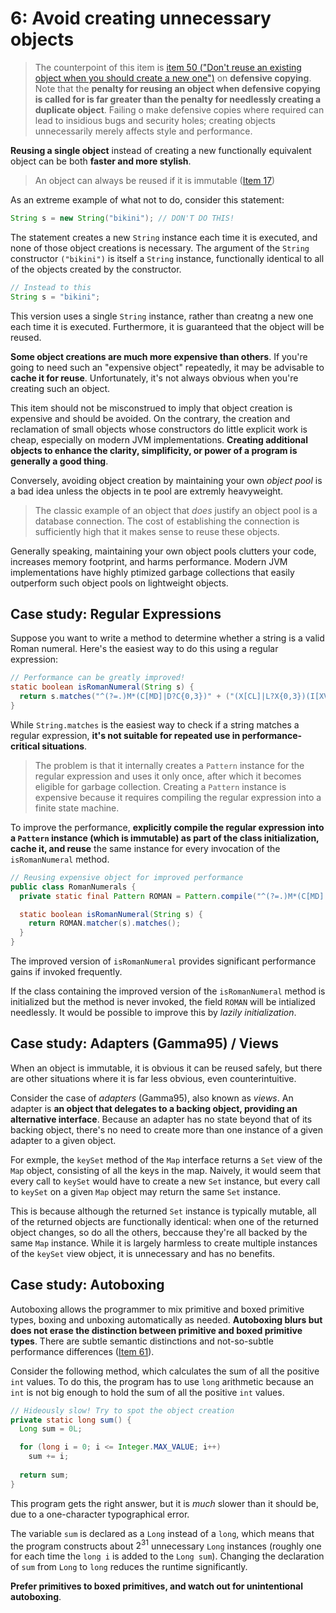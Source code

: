 # 6: Avoid creating unnecessary objects

> The counterpoint of this item is [item 50 ("Don't reuse an existing object when you should create a new one")](../50) on **defensive copying**. Note that the **penalty for reusing an object when defensive copying is called for is far greater than the penalty for needlessly creating a duplicate object**. Failing o make defensive copies where required can lead to insidious bugs and security holes; creating objects unnecessarily merely affects style and performance.

**Reusing a single object** instead of creating a new functionally equivalent object can be both **faster and more stylish**.

> An object can always be reused if it is immutable ([Item 17](../17))

As an extreme example of what not to do, consider this statement:

```java
String s = new String("bikini"); // DON'T DO THIS!
```

The statement creates a new `String` instance each time it is executed, and none of those object creations is necessary. The argument of the `String` constructor `("bikini")` is itself a `String` instance, functionally identical to all of the objects created by the constructor.

```java
// Instead to this
String s = "bikini";
```

This version uses a single `String` instance, rather than creatng a new one each time it is executed. Furthermore, it is guaranteed that the object will be reused.

**Some object creations are much more expensive than others**. If you're going to need such an "expensive object" repeatedly, it may be advisable to **cache it for reuse**. Unfortunately, it's not always obvious when you're creating such an object.

This item should not be misconstrued to imply that object creation is expensive and should be avoided. On the contrary, the creation and reclamation of small objects whose constructors do little explicit work is cheap, especially on modern JVM implementations. **Creating additional objects to enhance the clarity, simplificity, or power of a program is generally a good thing**.

Conversely, avoiding object creation by maintaining your own *object pool* is a bad idea unless the objects in te pool are extremly heavyweight.

> The classic example of an object that *does* justify an object pool is a database connection. The cost of establishing the connection is sufficiently high that it makes sense to reuse these objects.

Generally speaking, maintaining your own object pools clutters your code, increases memory footprint, and harms performance. Modern JVM implementations have highly ptimized garbage collections that easily outperform such object pools on lightweight objects.

## Case study: Regular Expressions

Suppose you want to write a method to determine whether a string is a valid Roman numeral. Here's the easiest way to do this using a regular expression:

```java
// Performance can be greatly improved!
static boolean isRomanNumeral(String s) {
  return s.matches("^(?=.)M*(C[MD]|D?C{0,3})" + ("(X[CL]|L?X{0,3})(I[XV]|V?I{0,3})$"));
}
```

While `String.matches` is the easiest way to check if a string matches a regular expression, **it's not suitable for repeated use in performance-critical situations**.

> The problem is that it internally creates a `Pattern` instance for the regular expression and uses it only once, after which it becomes eligible for garbage collection. Creating a `Pattern` instance is expensive because it requires compiling the regular expression into a finite state machine.

To improve the performance, **explicitly compile the regular expression into a `Pattern` instance (which is immutable) as part of the class initialization, cache it, and reuse** the same instance for every invocation of the `isRomanNumeral` method.

```java
// Reusing expensive object for improved performance
public class RomanNumerals {
  private static final Pattern ROMAN = Pattern.compile("^(?=.)M*(C[MD]|D?C{0,3})" + ("(X[CL]|L?X{0,3})(I[XV]|V?I{0,3})$");

  static boolean isRomanNumeral(String s) {
    return ROMAN.matcher(s).matches();
  }
}
```

The improved version of `isRomanNumeral` provides significant performance gains if invoked frequently.

If the class containing the improved version of the `isRomanNumeral` method is initialized but the method is never invoked, the field `ROMAN` will be intialized needlessly. It would be possible to improve this by *lazily initialization*.

## Case study: Adapters (Gamma95) / Views

When an object is immutable, it is obvious it can be reused safely, but there are other situations where it is far less obvious, even counterintuitive.

Consider the case of *adapters* (Gamma95), also known as *views*. An adapter is **an object that delegates to a backing object, providing an alternative interface**. Because an adapter has no state beyond that of its backing object, there's no need to create more than one instance of a given adapter to a given object.

For exmple, the `keySet` method of the `Map` interface returns a `Set` view of the `Map` object, consisting of all the keys in the map. Naively, it would seem that every call to `keySet` would have to create a new `Set` instance, but every call to `keySet` on a given `Map` object may return the same `Set` instance.

This is because although the returned `Set` instance is typically mutable, all of the returned objects are functionally identical: when one of the returned object changes, so do all the others, beccause they're all backed by the same `Map` instance. While it is largely harmless to create multiple instances of the `keySet` view object, it is unnecessary and has no benefits.

## Case study: Autoboxing

Autoboxing allows the programmer to mix primitive and boxed primitive types, boxing and unboxing automatically as needed. **Autoboxing blurs but does not erase the distinction between primitive and boxed primitive types**. There are subtle semantic distinctions and not-so-subtle performance differences ([Item 61](../61)).

Consider the following method, which calculates the sum of all the positive `int` values. To do this, the program has to use `long` arithmetic because an `int` is not big enough to hold the sum of all the positive `int` values.

```java
// Hideously slow! Try to spot the object creation
private static long sum() {
  Long sum = 0L;

  for (long i = 0; i <= Integer.MAX_VALUE; i++)
    sum += i;
  
  return sum;
}
```

This program gets the right answer, but it is *much* slower than it should be, due to a one-character typographical error.

The variable `sum` is declared as a `Long` instead of a `long`, which means that the program constructs about $2^{31}$ unnecessary `Long` instances (roughly one for each time the `long i` is added to the `Long sum`). Changing the declaration of `sum` from `Long` to `long` reduces the runtime significantly.

**Prefer primitives to boxed primitives, and watch out for unintentional autoboxing**.

